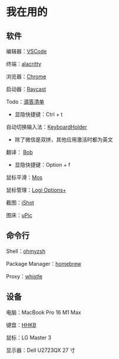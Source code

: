 # 我在用的

## 软件

编辑器：[VSCode](https://code.visualstudio.com/)

终端：[alacritty](https://github.com/alacritty/alacritty)

浏览器：[Chrome](Chrome/Chrome.md)

启动器：[Raycast](https://raycast.com)

Todo：[滴答清单](https://dida365.com/)

- 显隐快捷键：Ctrl + t

自动切换输入法：[KeyboardHolder](https://github.com/leaves615/KeyboardHolder)

- 除了微信是双拼，其他应用激活时都为英文

翻译： [Bob](https://github.com/ripperhe/Bob)

- 显隐快捷键：Option + f

鼠标平滑：[Mos](https://mos.caldis.me/)

鼠标管理：[Logi Options+](https://www.logitech.com/en-us/software/options.html)

截图：[iShot](https://apps.apple.com/us/app/ishot-screenshot-recording-ocr/id1485844094?mt=12)

图床：[uPic](https://github.com/gee1k/uPic)

## 命令行

Shell：[ohmyzsh](https://ohmyz.sh/)

Package Manager：[homebrew](https://brew.sh/)

Proxy：[whistle](https://github.com/avwo/whistle)

## 设备

电脑：MacBook Pro 16 M1 Max

键盘：[HHKB](HHKB/HHKB.md)

鼠标：LG Master 3

显示器：Dell U2723QX 27 寸
